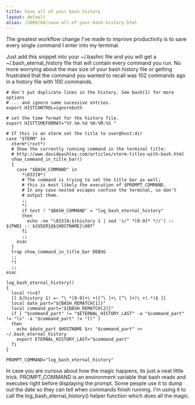 ```yaml
---
title: Save all of your bash history
layout: default
alias: /2009/04/save-all-of-your-bash-history.html
---
```


The greatest workflow change I've made to improve productivity is to save every single command I enter into my terminal.

Just add this snippet into your ~/.bashrc file and you will get a ~/.bash_eternal_history file that will contain every command you run. No more worrying about the max size of your bash history file or getting frustrated that the command you wanted to recall was 102 commands ago in a history file with 100 commands.

    # don't put duplicate lines in the history. See bash(1) for more options
    # ... and ignore same sucessive entries.
    export HISTCONTROL=ignoreboth

    # set the time format for the history file.
    export HISTTIMEFORMAT="%Y.%m.%d %H:%M:%S "

    # If this is an xterm set the title to user@host:dir
    case "$TERM" in
      xterm*|rxvt*)
      # Show the currently running command in the terminal title:
      # http://www.davidpashley.com/articles/xterm-titles-with-bash.html
      show_command_in_title_bar()
      {
        case "$BASH_COMMAND" in
          *\033]0*)
          # The command is trying to set the title bar as well;
          # this is most likely the execution of $PROMPT_COMMAND.
          # In any case nested escapes confuse the terminal, so don't
          # output them.
          ;;
          *)
          if test ! "$BASH_COMMAND" = "log_bash_eternal_history"
          then
            echo -ne "\033]0;$(history 1 | sed 's/^ *[0-9]* *//') :: ${PWD} :: ${USER}@${HOSTNAME}\007"
          fi
          ;;
        esac
      }
      trap show_command_in_title_bar DEBUG
      ;;
      *)
      ;;
    esac

    log_bash_eternal_history()
    {
      local rc=$?
      [[ $(history 1) =~ ^\ *[0-9]+\ +([^\ ]+\ [^\ ]+)\ +(.*)$ ]]
      local date_part="${BASH_REMATCH[1]}"
      local command_part="${BASH_REMATCH[2]}"
      if [ "$command_part" != "$ETERNAL_HISTORY_LAST" -a "$command_part" != "ls" -a "$command_part" != "ll" ]
      then
        echo $date_part $HOSTNAME $rc "$command_part" >> ~/.bash_eternal_history
        export ETERNAL_HISTORY_LAST="$command_part"
      fi
    }

    PROMPT_COMMAND="log_bash_eternal_history"

In case you are curious about how the magic happens, its just a neat little trick. PROMPT_COMMAND is an environment variable that bash reads and executes right before displaying the prompt. Some people use it to dump out the date so they can tell when commands finish running. I'm using it to call the log_bash_eternal_history() helper function which does all the magic.
